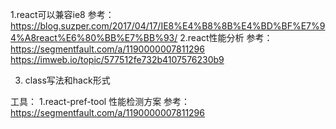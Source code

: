 1.react可以兼容ie8  参考：https://blog.suzper.com/2017/04/17/IE8%E4%B8%8B%E4%BD%BF%E7%94%A8react%E6%80%BB%E7%BB%93/
2.react性能分析 
参考：
https://segmentfault.com/a/1190000007811296
https://imweb.io/topic/577512fe732b4107576230b9

<!-- {...this.props} (不要滥用，请只传递component需要的props，传得太多，或者层次传得太深，都会加重shouldComponentUpdate里面的数据比较负担，因此，请慎用spread attributes（<Component {...props} />）)。

::this.handleChange()。(请将方法的bind一律置于constructor)

this.handleChange.bind(this,id)

复杂的页面不要在一个组件里面写完。

请尽量使用const element。

map里面添加key，并且key不要使用index（可变的）。具体可参考使用Perf工具研究React Key对渲染的影响

尽量少用setTimeOut或不可控的refs、DOM操作。

props和state的数据尽可能简单明了，扁平化。

使用return null而不是CSS的display:none来控制节点的显示隐藏。保证同一时间页面的DOM节点尽可能的少。 -->

3. class写法和hack形式




工具：
1.react-pref-tool 性能检测方案  参考：https://segmentfault.com/a/1190000007811296